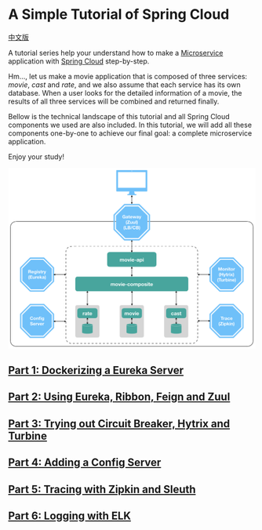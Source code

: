 # A Simple Tutorial of Spring Cloud 

[中文版](doc/README-CN.md)

A tutorial series help your understand how to make a [Microservice](https://github.com/xulinhao/study-resource/blob/master/devops/MS.md) application with 
[Spring Cloud](https://projects.spring.io/spring-cloud/) step-by-step.

Hm..., let us make a movie application that is composed of three services: 
*movie*, *cast* and *rate*, and we also assume that each service has its own 
database. When a user looks for the detailed information of a movie, the results of all three services will be combined and returned finally. 

Bellow is the technical landscape of this tutorial and all Spring Cloud 
components we used are also included. In this tutorial, we will add all these components one-by-one to achieve our final goal: a complete 
microservice application.

Enjoy your study!

![system architecture](doc/system.png)


## [Part 1: Dockerizing a Eureka Server](doc/part-1.md)

## [Part 2: Using Eureka, Ribbon, Feign and Zuul](doc/part-2.md)

## [Part 3: Trying out Circuit Breaker, Hytrix and Turbine](doc/part-3.md)

## [Part 4: Adding a Config Server](doc/part-4.md)

## [Part 5: Tracing with Zipkin and Sleuth](doc/part-5.md)

## [Part 6: Logging with ELK](doc/part-6.md)